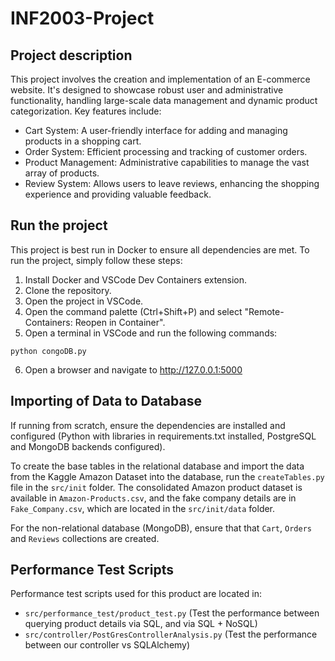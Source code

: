# INF2003-Project

## Project description
This project involves the creation and implementation of an E-commerce website. It's designed to showcase robust user and administrative functionality, handling large-scale data management and dynamic product categorization. Key features include:
- Cart System: A user-friendly interface for adding and managing products in a shopping cart.
- Order System: Efficient processing and tracking of customer orders.
- Product Management: Administrative capabilities to manage the vast array of products.
- Review System: Allows users to leave reviews, enhancing the shopping experience and providing valuable feedback.

## Run the project
This project is best run in Docker to ensure all dependencies are met. To run the project, simply follow these steps:
1. Install Docker and VSCode Dev Containers extension.
2. Clone the repository.
3. Open the project in VSCode.
4. Open the command palette (Ctrl+Shift+P) and select "Remote-Containers: Reopen in Container".
5. Open a terminal in VSCode and run the following commands:
```
python congoDB.py
```
6. Open a browser and navigate to http://127.0.0.1:5000

## Importing of Data to Database
If running from scratch, ensure the dependencies are installed and configured (Python with libraries in requirements.txt installed, PostgreSQL and MongoDB backends configured).

To create the base tables in the relational database and import the data from the Kaggle Amazon Dataset into the database, run the `createTables.py` file in the `src/init` folder. The consolidated Amazon product dataset is available in `Amazon-Products.csv`, and the fake company details are in `Fake_Company.csv`, which are located in the `src/init/data` folder.

For the non-relational database (MongoDB), ensure that that `Cart`, `Orders` and `Reviews` collections are created.

## Performance Test Scripts
Performance test scripts used for this product are located in:
- `src/performance_test/product_test.py` (Test the performance between querying product details via SQL, and via SQL + NoSQL)
- `src/controller/PostGresControllerAnalysis.py` (Test the performance between our controller vs SQLAlchemy)

